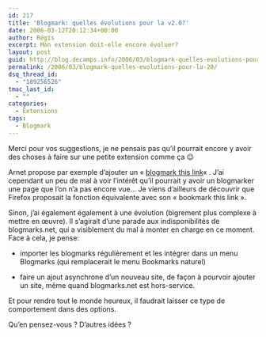 ```yaml
---
id: 217
title: 'Blogmark: quelles évolutions pour la v2.0?'
date: 2006-03-12T20:12:34+00:00
author: Régis
excerpt: Mon extension doit-elle encore évoluer?
layout: post
guid: http://blog.decamps.info/2006/03/blogmark-quelles-evolutions-pour-la-20/
permalink: /2006/03/blogmark-quelles-evolutions-pour-la-20/
dsq_thread_id:
  - "189256526"
tmac_last_id:
  - ""
categories:
  - Extensions
tags:
  - Blogmark
---
```

Merci pour vos suggestions, je ne pensais pas qu&rsquo;il pourrait encore y avoir des choses à faire sur une petite extension comme ça 😉 

Arnet propose par exemple d&rsquo;ajouter un « [blogmark this link](http://regis.decamps.info/blog/2006/03/version-14-testee-et-approuvee/#comment-387)« . J&rsquo;ai cependant un peu de mal à voir l&rsquo;intérêt qu&rsquo;il pourrait y avoir un blogmarker une page que l&rsquo;on n&rsquo;a pas encore vue&#8230; Je viens d&rsquo;ailleurs de découvrir que Firefox proposait la fonction équivalente avec son « bookmark this link ».

Sinon, j&rsquo;ai également également à une évolution (bigrement plus complexe à mettre en œuvre). Il s&rsquo;agirait d&rsquo;une parade aux indisponibilités de blogmarks.net, qui a visiblement du mal à monter en charge en ce moment. Face à cela, je pense:

* importer les blogmarks régulièrement et les intégrer dans un menu Blogmarks (qui remplacerait le menu Bookmarks naturel)
  
* faire un ajout asynchrone d&rsquo;un nouveau site, de façon à pourvoir ajouter un site, même quand blogmarks.net est hors-service.

Et pour rendre tout le monde heureux, il faudrait laisser ce type de comportement dans des options.

Qu&rsquo;en pensez-vous ? D&rsquo;autres idées ?